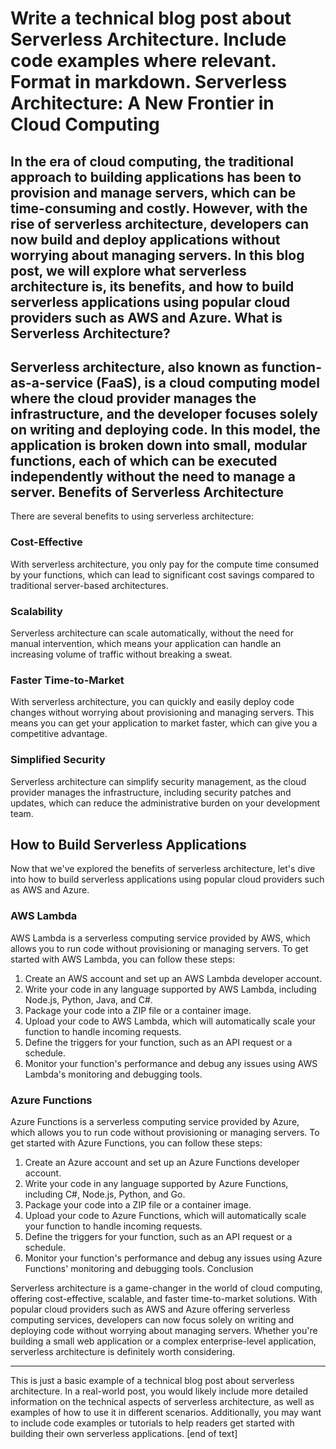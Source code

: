  Write a technical blog post about Serverless Architecture. Include code examples where relevant. Format in markdown.
Serverless Architecture: A New Frontier in Cloud Computing
=====================================================

In the era of cloud computing, the traditional approach to building applications has been to provision and manage servers, which can be time-consuming and costly. However, with the rise of serverless architecture, developers can now build and deploy applications without worrying about managing servers. In this blog post, we will explore what serverless architecture is, its benefits, and how to build serverless applications using popular cloud providers such as AWS and Azure.
What is Serverless Architecture?
------------------------

Serverless architecture, also known as function-as-a-service (FaaS), is a cloud computing model where the cloud provider manages the infrastructure, and the developer focuses solely on writing and deploying code. In this model, the application is broken down into small, modular functions, each of which can be executed independently without the need to manage a server.
Benefits of Serverless Architecture
---------------------------

There are several benefits to using serverless architecture:

### Cost-Effective

With serverless architecture, you only pay for the compute time consumed by your functions, which can lead to significant cost savings compared to traditional server-based architectures.

### Scalability

Serverless architecture can scale automatically, without the need for manual intervention, which means your application can handle an increasing volume of traffic without breaking a sweat.

### Faster Time-to-Market

With serverless architecture, you can quickly and easily deploy code changes without worrying about provisioning and managing servers. This means you can get your application to market faster, which can give you a competitive advantage.

### Simplified Security

Serverless architecture can simplify security management, as the cloud provider manages the infrastructure, including security patches and updates, which can reduce the administrative burden on your development team.

How to Build Serverless Applications
---------------------------

Now that we've explored the benefits of serverless architecture, let's dive into how to build serverless applications using popular cloud providers such as AWS and Azure.
### AWS Lambda

AWS Lambda is a serverless computing service provided by AWS, which allows you to run code without provisioning or managing servers. To get started with AWS Lambda, you can follow these steps:

1. Create an AWS account and set up an AWS Lambda developer account.
2. Write your code in any language supported by AWS Lambda, including Node.js, Python, Java, and C#.
3. Package your code into a ZIP file or a container image.
4. Upload your code to AWS Lambda, which will automatically scale your function to handle incoming requests.
5. Define the triggers for your function, such as an API request or a schedule.
6. Monitor your function's performance and debug any issues using AWS Lambda's monitoring and debugging tools.

### Azure Functions

Azure Functions is a serverless computing service provided by Azure, which allows you to run code without provisioning or managing servers. To get started with Azure Functions, you can follow these steps:

1. Create an Azure account and set up an Azure Functions developer account.
2. Write your code in any language supported by Azure Functions, including C#, Node.js, Python, and Go.
3. Package your code into a ZIP file or a container image.
4. Upload your code to Azure Functions, which will automatically scale your function to handle incoming requests.
5. Define the triggers for your function, such as an API request or a schedule.
6. Monitor your function's performance and debug any issues using Azure Functions' monitoring and debugging tools.
Conclusion

Serverless architecture is a game-changer in the world of cloud computing, offering cost-effective, scalable, and faster time-to-market solutions. With popular cloud providers such as AWS and Azure offering serverless computing services, developers can now focus solely on writing and deploying code without worrying about managing servers. Whether you're building a small web application or a complex enterprise-level application, serverless architecture is definitely worth considering.

---

This is just a basic example of a technical blog post about serverless architecture. In a real-world post, you would likely include more detailed information on the technical aspects of serverless architecture, as well as examples of how to use it in different scenarios. Additionally, you may want to include code examples or tutorials to help readers get started with building their own serverless applications. [end of text]


